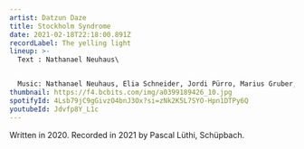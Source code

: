 ```yaml
---
artist: Datzun Daze
title: Stockholm Syndrome
date: 2021-02-18T22:18:00.891Z
recordLabel: The yelling light
lineup: >-
  Text : Nathanael Neuhaus\


  Music: Nathanael Neuhaus, Elia Schneider, Jordi Pürro, Marius Gruber, Maurin Pürro
thumbnail: https://f4.bcbits.com/img/a0399189426_10.jpg
spotifyId: 4Lsb79jC9gGivzO4bnJ3Ox?si=zNk2K5L7SYO-Hpn1DTPy6Q
youtubeId: Jdvfp8Y_L1c
---
```


Written in 2020. Recorded in 2021 by Pascal Lüthi, Schüpbach.